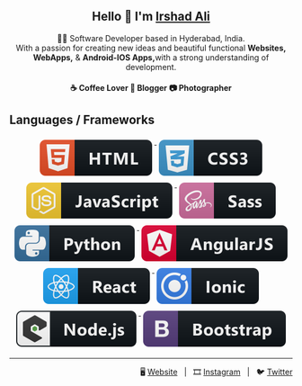 <div align="center">
    <h2>Hello 👋 I'm <a href="https://irshadali.codes">Irshad Ali</a></h1>
</div>

<p align="center">
👨‍💻 Software Developer based in Hyderabad, India. <br>
With a passion for creating new ideas and beautiful functional <b> Websites,</b> <b> WebApps,</b> & <b> Android-IOS Apps,</b>with a strong understanding of development.
</p>
<h4 align="center">
☕️ Coffee Lover 📝 Blogger 📷 Photographer
</h4>


## Languages / Frameworks

<p align="center">
  <a href="#">
    <img src="https://raw.githubusercontent.com/irshad/irshad/master/icons/lang/html.svg" alt="html" style="vertical-align:top; margin:6px 4px">
  </a>
  <a href="#">
    <img src="https://raw.githubusercontent.com/irshad/irshad/master/icons/lang/css3.svg" alt="css" style="vertical-align:top; margin:6px 4px">
  </a>
  <a href="#">
    <img src="https://raw.githubusercontent.com/irshad/irshad/master/icons/lang/js.svg" alt="javascript" style="vertical-align:top; margin:6px 4px">
  </a>
  <a href="#">
    <img src="https://raw.githubusercontent.com/irshad/irshad/master/icons/lang/sass.svg" alt="sass" style="vertical-align:top; margin:6px 4px">
  </a>
  <a href="#">
    <img src="https://raw.githubusercontent.com/irshad/irshad/master/icons/lang/python.svg" alt="python" style="vertical-align:top; margin:6px 4px">
  </a>
  <a href="#">
    <img src="https://raw.githubusercontent.com/irshad/irshad/master/icons/frameworks/angular.svg" alt="angular" style="vertical-align:top; margin:6px 4px">
  </a>
  <a href="#">
    <img src="https://raw.githubusercontent.com/irshad/irshad/master/icons/frameworks/react.svg" alt="react" style="vertical-align:top; margin:6px 4px">
  </a>
  <a href="#">
    <img src="https://raw.githubusercontent.com/irshad/irshad/master/icons/frameworks/ionic.svg" alt="ionic" style="vertical-align:top; margin:6px 4px">
  </a>
  <a href="#">
    <img src="https://raw.githubusercontent.com/irshad/irshad/master/icons/frameworks/nodejs_larger.svg" alt="nodejs" style="vertical-align:top; margin:6px 4px">
  </a>
  <a href="#">
    <img src="https://raw.githubusercontent.com/irshad/irshad/master/icons/frameworks/bootstrap.svg" alt="bootstrap" style="vertical-align:top; margin:6px 4px">
  </a>
</p>

<!-- ### Tools

<p align="center">
  <a href="#">
    <img src="https://raw.githubusercontent.com/irshad/irshad/master/icons/tools/aws.svg" alt="aws" style="vertical-align:top; margin:6px 4px">
  </a>
  <a href="#">
    <img src="https://raw.githubusercontent.com/irshad/irshad/master/icons/tools/gcp.svg" alt="gcp" style="vertical-align:top; margin:6px 4px">
  </a>
  <a href="#">
    <img src="https://raw.githubusercontent.com/irshad/irshad/master/icons/tools/npm.svg" alt="npm" style="vertical-align:top; margin:6px 4px">
  </a>
  <a href="#">
    <img src="https://raw.githubusercontent.com/irshad/irshad/master/icons/tools/dockerhub.svg" alt="docker" style="vertical-align:top; margin:6px 4px">
  </a>
</p> -->

<hr>
<p align="right">
🖥️ <a href="https://irshadali.codes">Website</a> &nbsp;&nbsp;|&nbsp;&nbsp; 
🎞️ <a href="https://instagram.com/imirshadali">Instagram</a> &nbsp;&nbsp;|&nbsp;&nbsp; 🐦 <a href="https://twitter.com/imirshadali">Twitter</a>
</p>
<!--
**irshad/irshad** is a ✨ _special_ ✨ repository because its `README.md` (this file) appears on your GitHub profile.

Here are some ideas to get you started:

- 🔭 I’m currently working on ...
- 🌱 I’m currently learning ...
- 👯 I’m looking to collaborate on ...
- 🤔 I’m looking for help with ...
- 💬 Ask me about ...
- 📫 How to reach me: ...
- 😄 Pronouns: ...
- ⚡ Fun fact: ...
-->
